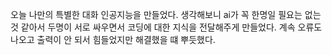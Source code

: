 오늘 나만의 특별한 대화 인공지능을 만들었다. 생각해보니 ai가 꼭 한명일 필요는 없는 것 같아서 두명이 서로 싸우면서 코딩에 대한 지식을 전달해주게 만들었다. 계속 오류도 나오고 출력이 안 되서 힘들었지만  해결했을 떄 뿌듯했다.
